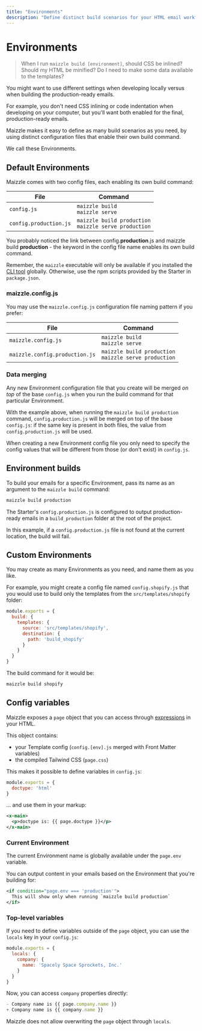 ```yaml
---
title: "Environments"
description: "Define distinct build scenarios for your HTML email workflow, each with their own settings."
---
```


# Environments

> When I run `maizzle build [environment]`, should CSS be inlined? Should my HTML be minified? Do I need to make some data available to the templates?

You might want to use different settings when developing locally versus when building the production-ready emails.

For example, you don't need CSS inlining or code indentation when developing on your computer, but you'll want both enabled for the final, production-ready emails.

Maizzle makes it easy to define as many build scenarios as you need, by using distinct configuration files that enable their own build command.

We call these Environments.

## Default Environments

Maizzle comes with two config files, each enabling its own build command:

| File | Command |
| --- | --- |
| `config.js` | `maizzle build`<br>`maizzle serve` |
| `config.production.js` | `maizzle build production`<br>`maizzle serve production` |

You probably noticed the link between <span class="font-mono text-sm">config.<strong>production</strong>.js</span> and <span class="font-mono text-sm">maizzle build <strong>production</strong></span> - the keyword in the config file name enables its own build command.

<Alert>Remember, the `maizzle` executable will only be available if you installed the [CLI tool](/docs/cli) globally. Otherwise, use the npm scripts provided by the Starter in `package.json`.</Alert>

### maizzle.config.js

You may use the `maizzle.config.js` configuration file naming pattern if you prefer:

| File | Command |
| --- | --- |
| `maizzle.config.js` | `maizzle build`<br>`maizzle serve` |
| `maizzle.config.production.js` | `maizzle build production`<br>`maizzle serve production` |

### Data merging

Any new Environment configuration file that you create will be merged _on top_ of the base `config.js` when you run the build command for that particular Environment.

With the example above, when running the `maizzle build production` command, `config.production.js` will be merged on top of the base `config.js`: if the same key is present in both files, the value from `config.production.js` will be used.

<Alert>When creating a new Environment config file you only need to specify the config values that will be different from those (or don't exist) in `config.js`.</Alert>

## Environment builds

To build your emails for a specific Environment, pass its name as an argument to the `maizzle build` command:

```sh
maizzle build production
```

The Starter's `config.production.js` is configured to output production-ready emails in a `build_production` folder at the root of the project.

<Alert type="warning">In this example, if a `config.production.js` file is not found at the current location, the build will fail.</Alert>

## Custom Environments

You may create as many Environments as you need, and name them as you like.

For example, you might create a config file named `config.shopify.js` that you would use to build only the templates from the `src/templates/shopify` folder:

```js [config.shopify.js]
module.exports = {
  build: {
    templates: {
      source: 'src/templates/shopify',
      destination: {
        path: 'build_shopify'
      }
    }
  }
}
```

The build command for it would be:

```sh
maizzle build shopify
```

## Config variables

Maizzle exposes a `page` object that you can access through [expressions](/docs/expressions) in your HTML.

This object contains:

- your Template config (`config.[env].js` merged with Front Matter variables)
- the compiled Tailwind CSS (`page.css`)

This makes it possible to define variables in `config.js`:

```js [config.js]
module.exports = {
  doctype: 'html'
}
```

... and use them in your markup:

```xml [src/templates/example.html]
<x-main>
  <p>doctype is: {{ page.doctype }}</p>
</x-main>
```

### Current Environment

The current Environment name is globally available under the `page.env` variable.

You can output content in your emails based on the Environment that you're building for:

```xml [src/templates/example.html]
<if condition="page.env === 'production'">
  This will show only when running `maizzle build production`
</if>
```

### Top-level variables

If you need to define variables outside of the `page` object, you can use the `locals` key in your `config.js`:

```js [config.js]
module.exports = {
  locals: {
    company: {
      name: 'Spacely Space Sprockets, Inc.'
    }
  }
}
```

Now, you can access `company` properties directly:

```js [src/templates/example.html] diff
- Company name is {{ page.company.name }}
+ Company name is {{ company.name }}
```

<Alert>Maizzle does not allow overwriting the `page` object through `locals`.</Alert>
